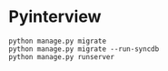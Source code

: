 # Pyinterview

    python manage.py migrate
    python manage.py migrate --run-syncdb
    python manage.py runserver
